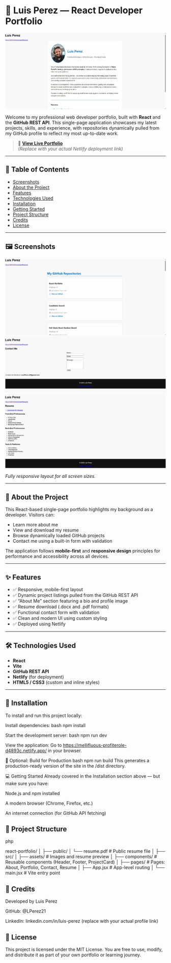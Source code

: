 # 📁 Luis Perez — React Developer Portfolio

![Portfolio Preview](./screenshots/LuisPerezinfo.jpg)

Welcome to my professional web developer portfolio, built with **React** and the **GitHub REST API**. This single-page application showcases my latest projects, skills, and experience, with repositories dynamically pulled from my GitHub profile to reflect my most up-to-date work.

> 🔗 **[View Live Portfolio](https://mellifluous-profiterole-d4893c.netlify.app/)**  
> *(Replace with your actual Netlify deployment link)*

---

## 📌 Table of Contents

- [Screenshots](#️-screenshots)
- [About the Project](#-about-the-project)
- [Features](#-features)
- [Technologies Used](#-technologies-used)
- [Installation](#-installation)
- [Getting Started](#-getting-started)
- [Project Structure](#-project-structure)
- [Credits](#-credits)
- [License](#-license)

---

## 🖼️ Screenshots

![GitHub Repositories](./screenshots/Github%20Repositories.jpg)  
![Contact Page](./screenshots/ContactPage.jpg)
![Resume Download](./screenshots/Resume%20Download.jpg)

*Fully responsive layout for all screen sizes.*

---

## 📖 About the Project

This React-based single-page portfolio highlights my background as a developer. Visitors can:

- Learn more about me
- View and download my resume
- Browse dynamically loaded GitHub projects
- Contact me using a built-in form with validation

The application follows **mobile-first** and **responsive design** principles for performance and accessibility across all devices.

---

## ✨ Features

- ✅ Responsive, mobile-first layout  
- ✅ Dynamic project listings pulled from the GitHub REST API  
- ✅ “About Me” section featuring a bio and profile image  
- ✅ Resume download (.docx and .pdf formats)  
- ✅ Functional contact form with validation  
- ✅ Clean and modern UI using custom styling  
- ✅ Deployed using Netlify  

---

## 🛠 Technologies Used

- **React**
- **Vite**
- **GitHub REST API**
- **Netlify** (for deployment)
- **HTML5 / CSS3** (custom and inline styles)

---

## 🧩 Installation

To install and run this project locally:

Install dependencies:
bash
npm install

Start the development server:
bash
npm run dev

View the application:
Go to https://mellifluous-profiterole-d4893c.netlify.app/ in your browser.

🔁 Optional: Build for Production
bash
npm run build
This generates a production-ready version of the site in the /dist directory.

💻 Getting Started
Already covered in the Installation section above — but make sure you have:

Node.js and npm installed

A modern browser (Chrome, Firefox, etc.)

An internet connection (for GitHub API fetching)

## 🧱 Project Structure
php

react-portfolio/
│
├── public/
│   └── resume.pdf              # Public resume file
│
├── src/
│   ├── assets/                 # Images and resume preview
│   ├── components/             # Reusable components (Header, Footer, ProjectCard)
│   ├── pages/                  # Pages: About, Portfolio, Contact, Resume
│   ├── App.jsx                 # App-level routing
│   └── main.jsx                # Vite entry point

## 👤 Credits
Developed by Luis Perez

GitHub: @LPerez21

LinkedIn: linkedin.com/in/luis-perez (replace with your actual profile link)

## 📄 License
This project is licensed under the MIT License.
You are free to use, modify, and distribute it as part of your own portfolio or learning journey.